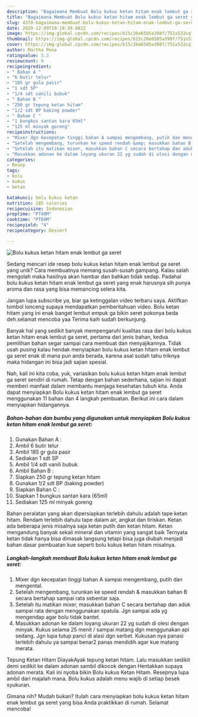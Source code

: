```yaml
---
description: "Bagaimana Membuat Bolu kukus ketan hitam enak lembut ga seret yang Sempurna"
title: "Bagaimana Membuat Bolu kukus ketan hitam enak lembut ga seret yang Sempurna"
slug: 4370-bagaimana-membuat-bolu-kukus-ketan-hitam-enak-lembut-ga-seret-yang-sempurna
date: 2020-12-09T19:19:39.082Z
image: https://img-global.cpcdn.com/recipes/b15c26e6505a398f/751x532cq70/bolu-kukus-ketan-hitam-enak-lembut-ga-seret-foto-resep-utama.jpg
thumbnail: https://img-global.cpcdn.com/recipes/b15c26e6505a398f/751x532cq70/bolu-kukus-ketan-hitam-enak-lembut-ga-seret-foto-resep-utama.jpg
cover: https://img-global.cpcdn.com/recipes/b15c26e6505a398f/751x532cq70/bolu-kukus-ketan-hitam-enak-lembut-ga-seret-foto-resep-utama.jpg
author: Martha Pena
ratingvalue: 3.3
reviewcount: 9
recipeingredient:
- " Bahan A "
- "6 butir telur"
- "185 gr gula pasir"
- "1 sdt SP"
- "1/4 sdt vanili bubuk"
- " Bahan B "
- "250 gr tepung ketan hitam"
- "1/2 sdt BP baking powder"
- " Bahan C "
- "1 bungkus santan kara 65ml"
- "125 ml minyak goreng"
recipeinstructions:
- "Mixer dgn kecepatan tinggi bahan A sampai mengembang, putih dan mengental."
- "Setelah mengembang, turunkan ke speed rendah &amp; masukkan bahan B secara bertahap sampai rata sebentar saja."
- "Setelah itu matikan mixer, masukkan bahan C secara bertahap dan aduk sampai rata dengan menggunakan spatula. Jgn sampai ada yg mengendap agar bolu tidak bantet."
- "Masukkan adonan ke dalam loyang ukuran 22 yg sudah di olesi dengan minyak. Kukus selama 25 menit / sampai matang dgn menggunakan api sedang. Jgn lupa tutup panci di alasi dgn serbet. Kukusan nya panasi terlebih dahulu ya sampai benar2 panas mendidih agar kue matang merata."
categories:
- Resep
tags:
- bolu
- kukus
- ketan

katakunci: bolu kukus ketan 
nutrition: 285 calories
recipecuisine: Indonesian
preptime: "PT40M"
cooktime: "PT60M"
recipeyield: "4"
recipecategory: Dessert

---
```



![Bolu kukus ketan hitam enak lembut ga seret](https://img-global.cpcdn.com/recipes/b15c26e6505a398f/751x532cq70/bolu-kukus-ketan-hitam-enak-lembut-ga-seret-foto-resep-utama.jpg)

Sedang mencari ide resep bolu kukus ketan hitam enak lembut ga seret yang unik? Cara membuatnya memang susah-susah gampang. Kalau salah mengolah maka hasilnya akan hambar dan bahkan tidak sedap. Padahal bolu kukus ketan hitam enak lembut ga seret yang enak harusnya sih punya aroma dan rasa yang bisa memancing selera kita.

Jangan lupa subscribe ya, biar ga ketinggalan video terbaru saya. Aktifkan tombol lonceng supaya mendapatkan pemberitahuan video. Bolu ketan hitam yang ini enak banget lembut empuk ga bikin seret pokonya beda deh.selamat mencoba yaa Terima kaih sudah berkunjung.

Banyak hal yang sedikit banyak mempengaruhi kualitas rasa dari bolu kukus ketan hitam enak lembut ga seret, pertama dari jenis bahan, kedua pemilihan bahan segar sampai cara membuat dan menyajikannya. Tidak usah pusing kalau hendak menyiapkan bolu kukus ketan hitam enak lembut ga seret enak di mana pun anda berada, karena asal sudah tahu triknya maka hidangan ini bisa jadi sajian spesial.


Nah, kali ini kita coba, yuk, variasikan bolu kukus ketan hitam enak lembut ga seret sendiri di rumah. Tetap dengan bahan sederhana, sajian ini dapat memberi manfaat dalam membantu menjaga kesehatan tubuh kita. Anda dapat menyiapkan Bolu kukus ketan hitam enak lembut ga seret menggunakan 11 bahan dan 4 langkah pembuatan. Berikut ini cara dalam menyiapkan hidangannya.

<!--inarticleads1-->

##### Bahan-bahan dan bumbu yang digunakan untuk menyiapkan Bolu kukus ketan hitam enak lembut ga seret:

1. Gunakan  Bahan A :
1. Ambil 6 butir telur
1. Ambil 185 gr gula pasir
1. Sediakan 1 sdt SP
1. Ambil 1/4 sdt vanili bubuk
1. Ambil  Bahan B :
1. Siapkan 250 gr tepung ketan hitam
1. Gunakan 1/2 sdt BP (baking powder)
1. Siapkan  Bahan C :
1. Siapkan 1 bungkus santan kara (65ml)
1. Sediakan 125 ml minyak goreng


Bahan peralatan yang akan dipersiapkan terlebih dahulu adalah tape ketan hitam. Rendam terlebih dahulu tape dalam air, angkat dan tiriskan. Ketan ada beberapa jenis misalnya saja ketan putih dan ketan hitam. Ketan mengandung banyak sekali mineral dan vitamin yang sangat baik Ternyata ketan tidak hanya bisa dimasak langsung tetapi bisa juga diubah menjadi bahan dasar pembuatan kue seperti bolu kukus ketan hitam misalnya. 

<!--inarticleads2-->

##### Langkah-langkah membuat Bolu kukus ketan hitam enak lembut ga seret:

1. Mixer dgn kecepatan tinggi bahan A sampai mengembang, putih dan mengental.
1. Setelah mengembang, turunkan ke speed rendah &amp; masukkan bahan B secara bertahap sampai rata sebentar saja.
1. Setelah itu matikan mixer, masukkan bahan C secara bertahap dan aduk sampai rata dengan menggunakan spatula. Jgn sampai ada yg mengendap agar bolu tidak bantet.
1. Masukkan adonan ke dalam loyang ukuran 22 yg sudah di olesi dengan minyak. Kukus selama 25 menit / sampai matang dgn menggunakan api sedang. Jgn lupa tutup panci di alasi dgn serbet. Kukusan nya panasi terlebih dahulu ya sampai benar2 panas mendidih agar kue matang merata.


Tepung Ketan Hitam DiayakAyak tepung ketan hitam. Lalu masukkan sedikit demi sedikit ke dalam adonan sambil dikocok dengan Hentakkan supaya adonan merata. Kali ini nyoba bikin Bolu kukus Ketan Hitam. Resepnya lupa ambil dari majalah mana. Bolu kukus adalah menu wajib di setiap besek syukuran. 

Gimana nih? Mudah bukan? Itulah cara menyiapkan bolu kukus ketan hitam enak lembut ga seret yang bisa Anda praktikkan di rumah. Selamat mencoba!
